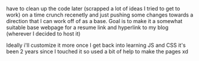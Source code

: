 have to clean up the code later (scrapped a lot of ideas I tried to get to work) on a time crunch recenetly and just pushing some changes towards a direction that I can work off of as a base. 
Goal is to make it a somewhat suitable base webpage for a resume link and hyperlink to my blog (wherever I decided to host it)

Ideally i'll customize it more once I get back into learning JS and CSS it's been 2 years since I touched it so used a bit of help to make the pages xd
